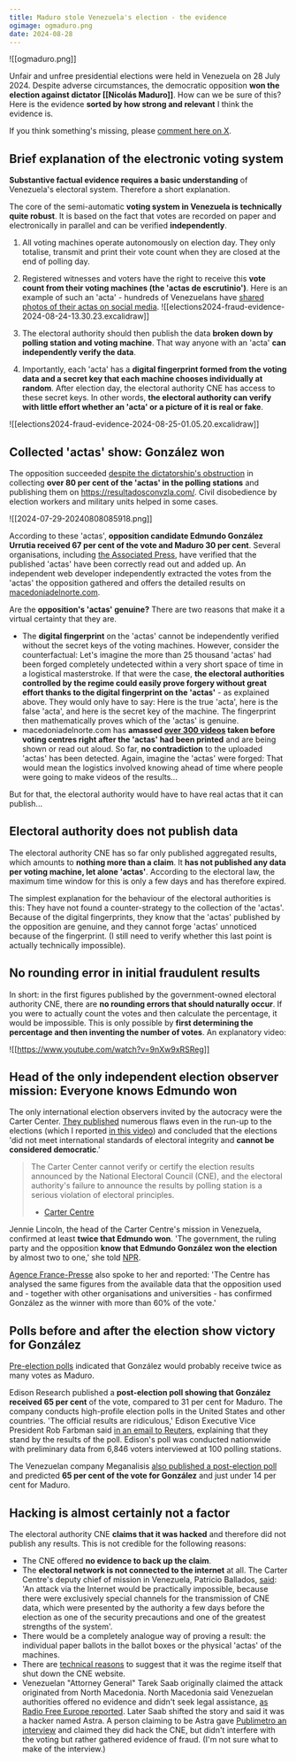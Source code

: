 ```yaml
---
title: Maduro stole Venezuela's election - the evidence
ogimage: ogmaduro.png
date: 2024-08-28
---
```

![[ogmaduro.png]]

Unfair and unfree presidential elections were held in Venezuela on 28 July 2024. Despite adverse circumstances, the democratic opposition **won the election against dictator [[Nicolás Maduro]]**. How can we be sure of this? Here is the evidence **sorted by how strong and relevant** I think the evidence is.

If you think something's missing, please [comment here on X](https://x.com/marcchehab/status/1831392625556873281).
## Brief explanation of the electronic voting system

**Substantive factual evidence requires a basic understanding** of Venezuela's electoral system. Therefore a short explanation. 

The core of the semi-automatic **voting system in Venezuela is technically quite robust**. It is based on the fact that votes are recorded on paper and electronically in parallel and can be verified **independently**.

1) All voting machines operate autonomously on election day. They only totalise, transmit and print their vote count when they are closed at the end of polling day.
2) Registered witnesses and voters have the right to receive this **vote count from their voting machines (the 'actas de escrutinio')**. Here is an example of such an 'acta' - hundreds of Venezuelans have [shared photos of their actas on social media](https://x.com/DavidRomro/status/1817782928279007350).
	![[elections2024-fraud-evidence-2024-08-24-13.30.23.excalidraw]]

3) The electoral authority should then publish the data **broken down by polling station and voting machine**. That way anyone with an 'acta' **can independently verify the data**.
4) Importantly, each 'acta' has a **digital fingerprint formed from the voting data and a secret key that each machine chooses individually at random**. After election day, the electoral authority CNE has access to these secret keys. In other words, **the electoral authority can verify with little effort whether an 'acta' or a picture of it is real or fake**.

[^asym]: From a technical point of view, the problem is that a 'symmetric' encryption method is used here (HMAC-SHA256). An asymmetric method such as RSA would be better, so that the validity of the 'actas' can be checked independently. This would be similar to the SSL certificates that web servers need to prove their identity.

![[elections2024-fraud-evidence-2024-08-25-01.05.20.excalidraw]]

## Collected 'actas' show: González won

The opposition succeeded [despite the dictatorship's obstruction](https://youtu.be/pb6L451bnkk?si=8Hk4A7ymGKmXwAoE&t=194) in collecting **over 80 per cent of the 'actas' in the polling stations** and publishing them on https://resultadosconvzla.com/. Civil disobedience by election workers and military units helped in some cases.

![[2024-07-29-20240808085918.png]]

According to these 'actas', **opposition candidate Edmundo González Urrutia received 67 per cent of the vote and Maduro 30 per cent**. Several organisations, including [the Associated Press](https://apnews.com/article/venezuela-maduro-machado-biden-gonzalez-a625eb01979bc9cf5570d03242f198b1), have verified that the published 'actas' have been correctly read out and added up. An independent web developer independently extracted the votes from the 'actas' the opposition gathered and offers the detailed results on [macedoniadelnorte.com](https://macedoniadelnorte.com/). 

Are the **opposition's 'actas' genuine?** There are two reasons that make it a virtual certainty that they are.
- The **digital fingerprint** on the 'actas' cannot be independently verified without the secret keys of the voting machines. However, consider the counterfactual: Let's imagine the more than 25 thousand 'actas' had been forged completely undetected within a very short space of time in a logistical masterstroke. If that were the case, **the electoral authorities controlled by the regime could easily prove forgery without great effort thanks to the digital fingerprint on the 'actas'** - as explained above. They would only have to say: Here is the true 'acta', here is the false 'acta', and here is the secret key of the machine. The fingerprint then mathematically proves which of the 'actas' is genuine.
- macedoniadelnorte.com has **amassed [over 300 videos](https://macedoniadelnorte.com/videos) taken before voting centres right after the 'actas' had been printed** and are being shown or read out aloud. So far, **no contradiction** to the uploaded 'actas' has been detected. Again, imagine the 'actas' were forged: That would mean the logistics involved knowing ahead of time where people were going to make videos of the results...

But for that, the electoral authority would have to have real actas that it can publish...
## Electoral authority does not publish data

The electoral authority CNE has so far only published aggregated results, which amounts to **nothing more than a claim**. It **has not published any data per voting machine, let alone 'actas'**. According to the electoral law, the maximum time window for this is only a few days and has therefore expired.

The simplest explanation for the behaviour of the electoral authorities is this: They have not found a counter-strategy to the collection of the 'actas'. Because of the digital fingerprints, they know that the 'actas' published by the opposition are genuine, and they cannot forge 'actas' unnoticed because of the fingerprint. (I still need to verify whether this last point is actually technically impossible).
## No rounding error in initial fraudulent results

In short: in the first figures published by the government-owned electoral authority CNE, there are **no rounding errors that should naturally occur**. If you were to actually count the votes and then calculate the percentage, it would be impossible. This is only possible by **first determining the percentage and then inventing the number of votes**. An explanatory video:

![[https://www.youtube.com/watch?v=9nXw9xRSReg]]
## Head of the only independent election observer mission: Everyone knows Edmundo won

The only international election observers invited by the autocracy were the Carter Center. [They published](https://www.cartercenter.org/news/pr/2024/venezuela-073024.html) numerous flaws even in the run-up to the elections (which I reported [in this video](2024%20elections.md)) and concluded that the elections 'did not meet international standards of electoral integrity and **cannot be considered democratic**.' 

> The Carter Center cannot verify or certify the election results announced by the National Electoral Council (CNE), and the electoral authority's failure to announce the results by polling station is a serious violation of electoral principles.
> 
> - [Carter Centre](https://www.cartercenter.org/news/pr/2024/venezuela-073024.html)

Jennie Lincoln, the head of the Carter Centre's mission in Venezuela, confirmed at least **twice that Edmundo won**. 'The government, the ruling party and the opposition **know that Edmundo González won the election** by almost two to one,' she told [NPR](https://www.npr.org/2024/08/06/nx-s1-5064231/the-integrity-of-the-venezuelan-presidential-election-is-under-scrutiny). 

[Agence France-Presse](https://www.voanews.com/a/no-evidence-venezuela-vote-hacked-carter-center-election-monitor-says/7734334.html) also spoke to her and reported: 'The Centre has analysed the same figures from the available data that the opposition used and - together with other organisations and universities - has confirmed González as the winner with more than 60% of the vote.'

## Polls before and after the election show victory for González

[Pre-election polls](https://es.wikipedia.org/wiki/Anexo:Encuestas_y_sondeos_de_intenci%C3%B3n_de_voto_para_las_elecciones_presidenciales_de_Venezuela_de_2024) indicated that González would probably receive twice as many votes as Maduro.

Edison Research published a **post-election poll showing that González received 65 per cent** of the vote, compared to 31 per cent for Maduro. The company conducts high-profile election polls in the United States and other countries. 'The official results are ridiculous,' Edison Executive Vice President Rob Farbman said [in an email to Reuters](https://www.reuters.com/world/americas/government-opposition-both-claim-venezuela-election-win-official-results-2024-07-29/), explaining that they stand by the results of the poll. Edison's poll was conducted nationwide with preliminary data from 6,846 voters interviewed at 100 polling stations.

The Venezuelan company Meganalisis [also published a post-election poll](https://x.com/Meganalisis/status/1817699015359639966) and predicted **65 per cent of the vote for González** and just under 14 per cent for Maduro.

## Hacking is almost certainly not a factor

The electoral authority CNE **claims that it was hacked** and therefore did not publish any results. This is not credible for the following reasons:
- The CNE offered **no evidence to back up the claim**.
- The **electoral network is not connected to the internet** at all. The Carter Centre's deputy chief of mission in Venezuela, Patricio Ballados, [said](https://elestimulo.com/elecciones-2024/2024-08-04/centro-carter-no-hackeo-elecciones-venezuela/#Echobox=1722819448): 'An attack via the Internet would be practically impossible, because there were exclusively special channels for the transmission of CNE data, which were presented by the authority a few days before the election as one of the security precautions and one of the greatest strengths of the system'. 
- There would be a completely analogue way of proving a result: the individual paper ballots in the ballot boxes or the physical 'actas' of the machines.
- There are [technical reasons](https://x.com/phenobarbital/status/1818990019761091059) to suggest that it was the regime itself that shut down the CNE website.
- Venezuelan "Attorney General" Tarek Saab originally claimed the attack originated from North Macedonia. North Macedonia said Venezuelan authorities offered no evidence and didn't seek legal assistance, [as Radio Free Europe reported](https://www.rferl.org/a/north-macedonia-venezuela-protests-maduro-cyberattack/33056611.html). Later Saab shifted the story and said it was a hacker named Astra. A person claiming to be Astra gave [Publimetro an interview](https://www.publimetro.com.mx/noticias/2024/08/14/astra-rompe-el-silencio-del-hackeo-mundial-a-liderar-la-ciberguerra-contra-maduro/) and claimed they did hack the CNE, but didn't interfere with the voting but rather gathered evidence of fraud. (I'm not sure what to make of the interview.)
